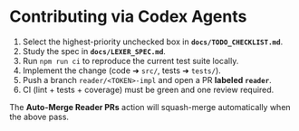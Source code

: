 # Contributing via Codex Agents

1. Select the highest-priority unchecked box in **`docs/TODO_CHECKLIST.md`**.  
2. Study the spec in **`docs/LEXER_SPEC.md`**.  
3. Run `npm run ci` to reproduce the current test suite locally.  
4. Implement the change (code ➜ `src/`, tests ➜ `tests/`).  
5. Push a branch `reader/<TOKEN>-impl` and open a PR **labeled `reader`**.  
6. CI (lint + tests + coverage) must be green and one review required.

The **Auto-Merge Reader PRs** action will squash-merge automatically when the above pass.
